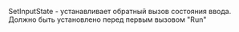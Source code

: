 SetInputState - устанавливает обратный вызов состояния ввода.
Должно быть установлено перед первым вызовом "Run"